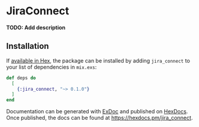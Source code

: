 # JiraConnect

**TODO: Add description**

## Installation

If [available in Hex](https://hex.pm/docs/publish), the package can be installed
by adding `jira_connect` to your list of dependencies in `mix.exs`:

```elixir
def deps do
  [
    {:jira_connect, "~> 0.1.0"}
  ]
end
```

Documentation can be generated with [ExDoc](https://github.com/elixir-lang/ex_doc)
and published on [HexDocs](https://hexdocs.pm). Once published, the docs can
be found at <https://hexdocs.pm/jira_connect>.

